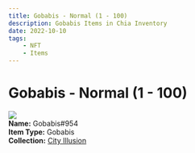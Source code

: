 ```yaml
---
title: Gobabis - Normal (1 - 100)
description: Gobabis Items in Chia Inventory
date: 2022-10-10
tags:
    - NFT
    - Items
---
```


# Gobabis - Normal (1 - 100)
<div class="item_thumbnail">
<img loading="lazy" src="https://fyb3p2a2itfhiwtmsfy6ixfchdeyxhwn6dsjz5g2dmainapm.arweave.net/LgO36BpEynRabJ_Fx5FyiOMmLns3_w5Jz02hs-AhoHs"><br/>
<div><strong>Name:</strong> Gobabis#954</div>
<div><strong>Item Type:</strong> Gobabis</div>
<div><strong>Collection:</strong> <a href="https://www.spacescan.io/xch/nft/collection/col1lend2dcn558km4wcwta4xnkfv3xpcmlp9kyt0m909emvfxechlyqdl5ndg">City Illusion</a></div>
</div>

